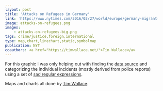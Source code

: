 ```yaml
---
layout: post
title: 'Attacks on Refugees in Germany'
link: 'https://www.nytimes.com/2016/02/27/world/europe/germany-migrant-arson-trial.html#attacks-on-refugees-in-germany'
image: attacks-on-refugees.png
images:
    - attacks-on-refugees-big.png
tags: crime/justice,foreign,international
type: map,chart,linechart,static,symbolmap
publication: NYT
coauthors: <a href="https://timwallace.net/">Tim Wallace</a>
---
```


For this graphic I was only helping out with finding the [data source](https://github.com/ax3l/chronik-vorfaelle/blob/data/vorfaelle.csv) and categorizing the individual incidents (mostly derived from police reports) using a set of [sad regular expressions](https://twitter.com/driven_by_data/status/697541485114355713).

Maps and charts all done by [Tim Wallace](https://timwallace.net/).

